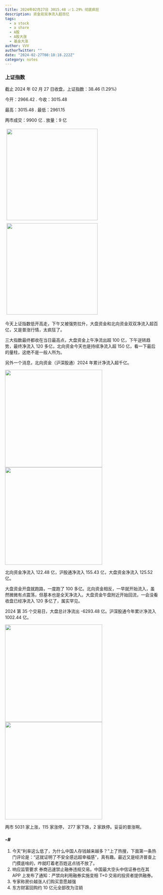 ```yaml
---
title: 2024年02月27日 3015.48 📈1.29% 彻底疯狂
description: 资金双双净流入超百亿
tags:
  - a stock
  - a share
  - A股
  - A股大涨
  - 基金大涨
author: VVV
authorTwitter: ""
date: "2024-02-27T08:18:18.222Z"
category: notes
---
```


### 上证指数

截止 2024 年 02 月 27 日收盘，上证指数：<span class="font-semibold text-r-6">38.46 (1.29%)</span>

今开：<span class="font-semibold text-g-5">2966.42 </span> . 今收：<span class="font-semibold text-r-6">3015.48 </span>

最高：<span class="font-semibold text-r-6">3015.48 </span> . 最低：<span class="font-semibold text-g-5">2961.15 </span>

两市成交：<span class="font-semibold">9900 亿</span> . 放量：<span class="font-semibold text-r-5">9 亿</span>

<img src="/images/uploads/2024-02/20240227-zs-sh.png" style="width: 300px;display:inline-block;margin: 5px">
<img src="/images/uploads/2024-02/20240227-zs-sh-rk.png" style="width: 300px;display:inline-block;margin: 5px">

今天上证指数低开高走，下午又被强势拉升，大盘资金和北向资金双双净流入超百亿，又是普涨行情，太疯狂了。

三大指数最终都收在当日最高点，大盘资金上午净流出超 100 亿，下午逆转趋势，最终净流入 120 多亿，北向资金今天也是持续净流入超 150 亿，看一下最后的量柱，这绝不是一般人所为。

另外一个消息，北向资金（沪深股通）2024 年累计净流入超千亿。 ​​​

<img src="/images/uploads/2024-02/20240227-zs-global.png" width="320">
<img src="/images/uploads/2024-02/20240227-zs-bs.png" width="320">

北向资金净流入 <span class="font-semibold text-r-6">122.48 亿</span>，沪股通净流入 <span class="font-semibold text-r-6">155.43 亿</span>，大盘资金净流入 <span class="font-semibold text-r-6">125.52 亿</span>。

大盘资金开盘就跑路，一度跑了 100 多亿。北向资金相反，一早就开始流入，虽然微微有点震荡，但基本也是全天净流入。大盘资金午盘附近开始回流，一会没看收盘已经净流入 120 多亿了，属实罕见。

2024 第 35 个交易日，大盘总计净流出 <span class="font-semibold text-g-8">-6293.48 亿</span>。沪深股通今年累计净流入 <span class="font-semibold text-r-6">1002.44 </span> 亿。

<img src="/images/uploads/2024-02/20240227-zs-as.png" width="320">
<img src="/images/uploads/2024-02/20240227-zs-zdtj.png" width="320">

两市 <span class="font-semibold text-r-6">5031</span> 家上涨，115 家涨停， <span class="text-g-6">277</span> 家下跌，2 家跌停。妥妥的普涨啊。

### -#

1. 今天“利率这么低了，为什么中国人存钱越来越多？”上了热搜，下面第一条热门评论是：“这就证明了不安全感远超幸福感”，真有趣。最近又是经济普查上门摸底啥的，咋就盯着老百姓这点钱不放了。
2. 响应监管要求 券商迅速禁止融券违规交易。中国最大空头中信证券也在其 APP 上发布了通知：严禁向利用融券实施变相 T+0 交易的投资者提供融券。
3. 专家称房价越涨人们购买意愿越强
4. 东方财富回购约 10 亿元全部改为注销
